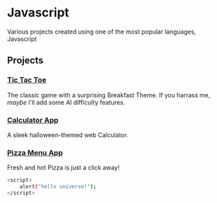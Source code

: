 # Javascript

Various projects created using one of the most popular languages, Javascript

## Projects

### [Tic Tac Toe](https://github.com/MrSchaffner/Javascript/tree/main/TicTacToe)

The classic game with a surprising Breakfast Theme. If you harrass me, <i>maybe</i> I'll add some AI difficulty features. 

### [Calculator App](https://github.com/MrSchaffner/Javascript/tree/main/Basic_JS_Projects/Project14_Calculator)

A sleek halloween-themed web Calculator.

### [Pizza Menu App](https://github.com/MrSchaffner/Javascript/tree/main/pizzaMenu)

Fresh and hot Pizza is just a click away!

```bash
<script>
    alert("hello universe!");
</script>
```